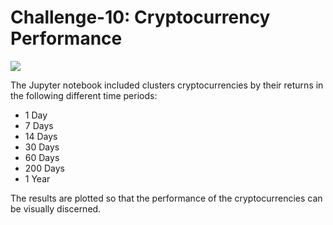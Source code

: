 # Challenge-10: Cryptocurrency Performance

![](https://media.beam.usnews.com/db/ae/47d566714fd6b1143c313ba9a685/cryptocurrencycoinvariety.jpg)

The Jupyter notebook included clusters cryptocurrencies by their returns in the following different time periods:
* 1 Day
* 7 Days
* 14 Days
* 30 Days
* 60 Days
* 200 Days
* 1 Year

The results are plotted so that the performance of the cryptocurrencies can be visually discerned.
